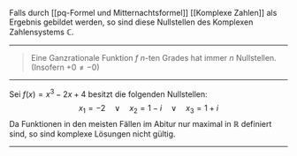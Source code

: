Falls durch [[pq-Formel und Mitternachtsformel]] [[Komplexe Zahlen]] als Ergebnis gebildet werden, so sind diese Nullstellen des Komplexen Zahlensystems $\mathbb{C}$.

---
>Eine Ganzrationale Funktion $f$ $n$-ten Grades hat immer $n$ Nullstellen.
>(Insofern $+0\neq-0$)

---
Sei $f(x)=x^{3}-2x+4$ besitzt die folgenden Nullstellen:
$$x_{1}=-2\quad\vee\quad x_{2}=1-i\quad\vee\quad x_{3}=1+i$$
Da Funktionen in den meisten Fällen im Abitur nur maximal in $\mathbb{R}$ definiert sind, so sind komplexe Lösungen nicht gültig.

---